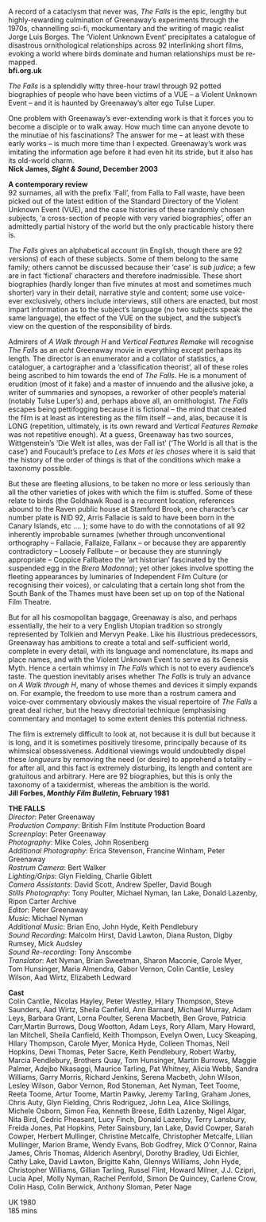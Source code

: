 
A record of a cataclysm that never was, _The Falls_ is the epic, lengthy but highly-rewarding culmination of Greenaway’s experiments through the 1970s, channelling sci-fi, mockumentary and the writing of magic realist Jorge Luis Borges. The ‘Violent Unknown Event’ precipitates a catalogue of disastrous ornithological relationships across 92 interlinking short films, evoking a world where birds dominate and human relationships must be re-mapped.  
**bfi.org.uk**

_The Falls_ is a splendidly witty three-hour trawl through 92 potted biographies of people who have been victims of a VUE – a Violent Unknown Event – and it is haunted by Greenaway’s alter ego Tulse Luper.

One problem with Greenaway’s ever-extending work is that it forces you to become a disciple or to walk away. How much time can anyone devote to the minutiae of his fascinations? The answer for me – at least with these early works – is much more time than I expected. Greenaway’s work was imitating the information age before it had even hit its stride, but it also has its old-world charm.  
**Nick James, _Sight & Sound_, December 2003**

**A contemporary review**  
92 surnames, all with the prefix ‘Fall’, from Falla to Fall waste, have been picked out of the latest edition of the Standard Directory of the Violent Unknown Event (VUE), and the case histories of these randomly chosen subjects, ‘a cross-section of people with very varied biographies’, offer an admittedly partial history of the world but the only practicable history there is.

_The Falls_ gives an alphabetical account (in English, though there are 92 versions) of each of these subjects. Some of them belong to the same family; others cannot be discussed because their ‘case’ is _sub judice_; a few are in fact ‘fictional’ characters and therefore inadmissible. These short biographies (hardly longer than five minutes at most and sometimes much shorter) vary in their detail, narrative style and content; some use voice-ever exclusively, others include interviews, still others are enacted, but most impart information as to the subject’s language (no two subjects speak the same language), the effect of the VUE on the subject, and the subject’s view on the question of the responsibility of birds.

Admirers of _A Walk through H_ and _Vertical Features Remake_ will recognise  
_The Falls_ as an _echt_ Greenaway movie in everything except perhaps its length. The director is an enumerator and a collator of statistics, a cataloguer, a cartographer and a ‘classification theorist’, all of these roles being ascribed to him towards the end of _The Falls_. He is a monument of erudition (most of it fake) and a master of innuendo and the allusive joke, a writer of summaries and synopses, a reworker of other people’s material (notably Tulse Luper’s) and, perhaps above all, an ornithologist. _The Falls_ escapes being pettifogging because it is fictional – the mind that created the film is at least as interesting as the film itself – and, alas, because it is LONG (repetition, ultimately, is its own reward and _Vertical Features Remake_ was not repetitive enough). At a guess, Greenaway has two sources, Wittgenstein’s ‘Die Welt ist alles, was der Fall ist’ (‘The World is all that is the case’) and Foucault’s preface to _Les Mots et les choses_ where it is said that the history of the order of things is that of the conditions which make a taxonomy possible.

But these are fleeting allusions, to be taken no more or less seriously than all the other varieties of jokes with which the film is stuffed. Some of these relate to birds (the Goldhawk Road is a recurrent location, references abound to the Raven public house at Stamford Brook, one character’s car number plate is NID 92, Arris Fallacie is said to have been born in the Canary Islands, etc .... ); some have to do with the connotations of all 92 inherently improbable surnames (whether through unconventional orthography – Fallacie, Fallaize, Fallanx – or because they are apparently contradictory – Loosely Fallbute – or because they are stunningly appropriate – Coppice Fallbateo the ‘art historian’ fascinated by the suspended egg in the _Brera Madonna_); yet other jokes involve spotting the fleeting appearances by luminaries of Independent Film Culture (or recognising their voices), or calculating that a certain long shot from the South Bank of the Thames must have been set up on top of the National Film Theatre.

But for all his cosmopolitan baggage, Greenaway is also, and perhaps essentially, the heir to a very English Utopian tradition so strongly represented by Tolkien and Mervyn Peake. Like his illustrious predecessors, Greenaway has ambitions to create a total and self-sufficient world, complete in every detail, with its language and nomenclature, its maps and place names, and with the Violent Unknown Event to serve as its Genesis Myth. Hence a certain whimsy in _The Falls_ which is not to every audience’s taste. The question inevitably arises whether _The Falls_ is truly an advance on _A Walk through H_, many of whose themes and devices it simply expands on. For example, the freedom to use more than a rostrum camera and voice-over commentary obviously makes the visual repertoire of _The Falls_ a great deal richer, but the heavy directorial technique (emphasising commentary and montage) to some extent denies this potential richness.

The film is extremely difficult to look at, not because it is dull but because it is long, and it is sometimes positively tiresome, principally because of its whimsical obsessiveness. Additional viewings would undoubtedly dispel these _longueurs_ by removing the need (or desire) to apprehend a totality – for after all, and this fact is extremely disturbing, its length and content are gratuitous and arbitrary. Here are 92 biographies, but this is only the taxonomy of a taxidermist, whereas the ambition is the world.  
**Jill Forbes, _Monthly Film Bulletin_, February 1981**  

**THE FALLS**  
_Director_: Peter Greenaway  
_Production Company_: British Film Institute Production Board  
_Screenplay_: Peter Greenaway  
_Photography_: Mike Coles, John Rosenberg  
_Additional Photography_: Erica Stevenson, Francine Winham, Peter Greenaway  
_Rostrum Camera_: Bert Walker  
_Lighting/Grips_: Glyn Fielding, Charlie Giblett  
_Camera Assistants_: David Scott, Andrew Speller, David Bough  
_Stills Photography_: Tony Poulter, Michael Nyman, Ian Lake, Donald Lazenby, Ripon Carter Archive  
_Editor_: Peter Greenaway  
_Music_: Michael Nyman  
_Additional Music_: Brian Eno, John Hyde, Keith Pendlebury  
_Sound Recording_: Malcolm Hirst, David Lawton, Diana Ruston, Digby Rumsey, Mick Audsley  
_Sound Re-recording_: Tony Anscombe  
_Translator_: Aet Nyman, Brian Sweetman, Sharon Maconie, Carole Myer, Tom Hunsinger, Maria Almendra, Gabor Vernon, Colin Cantlie, Lesley Wilson, Aad Wirtz, Elizabeth Ledward  

**Cast**  
Colin Cantlie, Nicolas Hayley, Peter Westley, Hilary Thompson, Steve Saunders, Aad Wirtz, Sheila Canfield, Ann Barnard, Michael Murray, Adam Leys, Barbara Grant, Lorna Poulter, Serena Macbeth, Ben Grove, Patricia Carr,Martin Burrows, Doug Wootton, Adam Leys, Rory Allam, Mary Howard, Ian Mitchell, Sheila Canfield, Keith Thompson, Evelyn Owen, Lucy Skeaping, Hilary Thompson, Carole Myer, Monica Hyde, Colleen Thomas, Neil Hopkins, Dewi Thomas, Peter Sacre, Keith Pendlebury, Robert Warby, Marcia Pendlebury, Brothers Quay, Tom Hunsinger, Martin Burrows, Maggie Palmer, Adejbo Nkasaggi, Maurice Tarling, Pat Whitney, Alicia Webb, Sandra Williams, Garry Morris, Richard Jenkins, Serena Macbeth, John Wilson, Lesley Wilson, Gabor Vernon, Rod Stoneman, Aet Nyman, Teet Toome, Reeta Toome, Artur Toome, Martin Pawky, Jeremy Tarling, Graham Jones, Chris Auty, Glyn Fielding, Chris Rodriguez, John Lea, Alice Skillings, Michele Osborn, Simon Fea, Kenneth Breese, Edith Lazenby, Nigel Algar, Nita Bird, Cedric Pheasant, Lucy Finch, Donald Lazenby, Terry Lansbury, Freida Jones, Pat Hopkins, Peter Sainsbury, Ian Lake, David Cowper, Sarah Cowper, Herbert Mullinger, Christine Metcalfe, Christopher Metcalfe, Lilian Mullinger, Marion Brame, Wendy Evans, Bob Godfrey, Mick O'Connor, Raina James, Chris Thomas, Alderich Asenbryl, Dorothy Bradley, Udi Eichler, Cathy Lake, David Lawton, Brigitte Kahn, Glennys Williams, John Hyde, Christopher Williams, Gillian Tarling, Russel Flint, Howard Milner, J.J. Czipri, Lucia Apel, Molly Nyman, Rachel Penfold, Simon De Quincey, Carlene Crow, Colin Hasp, Colin Berwick, Anthony Sloman, Peter Nage  

UK 1980  
185 mins  
<!--stackedit_data:
eyJoaXN0b3J5IjpbLTkwNTEyMDUxMV19
-->